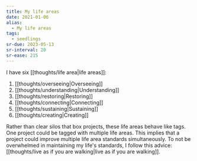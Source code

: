 ```yaml
---
title: My life areas
date: 2021-01-06
alias:
  - My life areas
tags:
  - seedlings
sr-due: 2023-05-13
sr-interval: 20
sr-ease: 215
---
```

I have six [[thoughts/life area|life areas]]:
1. [[thoughts/overseeing|Overseeing]]
2. [[thoughts/understanding|Understanding]]
3. [[thoughts/restoring|Restoring]]
4. [[thoughts/connecting|Connecting]]
5. [[thoughts/sustaining|Sustaining]]
6. [[thoughts/creating|Creating]]

Rather than clear silos that box projects, these life areas behave like tags. One project could be tagged with multiple life areas. This implies that a project could improve multiple life area standards simultaneously. To not be overwhelmed in maintaining my life's standards, I follow this advice: [[thoughts/live as if you are walking|live as if you are walking]].